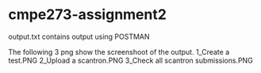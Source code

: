 # cmpe273-assignment2

output.txt contains output using POSTMAN

The following 3 png show the screenshoot of the output.
1_Create a test.PNG 
2_Upload a scantron.PNG
3_Check all scantron submissions.PNG
